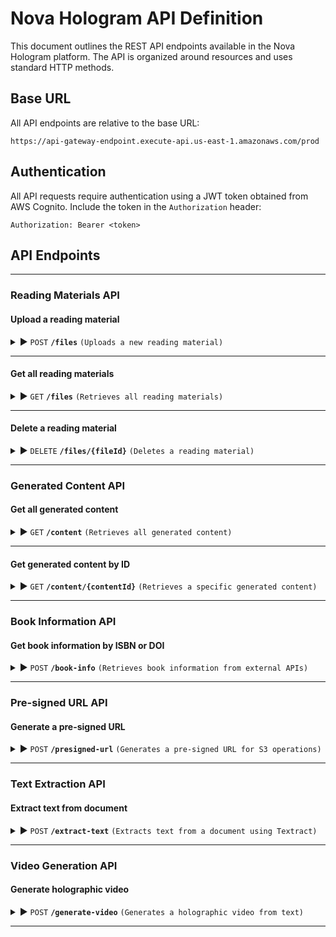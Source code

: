 # Nova Hologram API Definition

This document outlines the REST API endpoints available in the Nova Hologram platform. The API is organized around resources and uses standard HTTP methods.

## Base URL

All API endpoints are relative to the base URL:

```
https://api-gateway-endpoint.execute-api.us-east-1.amazonaws.com/prod
```

## Authentication

All API requests require authentication using a JWT token obtained from AWS Cognito. Include the token in the `Authorization` header:

```
Authorization: Bearer <token>
```

## API Endpoints

------------------------------------------------------------------------------------------

### Reading Materials API

#### Upload a reading material

<details>
 <summary> ▶️ <code>POST</code> <code><b>/files</b></code> <code>(Uploads a new reading material)</code></summary>

##### Parameters

> | name            |  type     | data type     | description                                                           |
> |-----------      |-----------|-------------- |-----------------------------------------------------------------------|
> | file            |  required | File          | The reading material file to upload                                   |
> | metadata        | required  | Object        | Metadata about the reading material                                   |

##### Sample request body format (multipart/form-data):
```
file: [binary data]
metadata: {
    "title": "Introduction to AI",
    "authors": ["John Smith", "Jane Doe"],
    "publishedDate": "2023-01-15",
    "description": "A comprehensive introduction to artificial intelligence",
    "publisher": "Tech Publishing",
    "maturityRating": "General"
}
```

##### Responses

> | http code     | content-type                      | response                                                            |
> |---------------|-----------------------------------|---------------------------------------------------------------------|
> | `201`         | `application/json`                | `{"id": "file123", "status": "success", "message": "File uploaded successfully"}` |
> | `400`         | `application/json`                | `{"status": "error", "message": "Bad Request"}`                      |
> | `401`         | `application/json`                | `{"status": "error", "message": "Unauthorized"}`                     |

</details>

------------------------------------------------------------------------------------------

#### Get all reading materials

<details>
 <summary> ▶️ <code>GET</code> <code><b>/files</b></code> <code>(Retrieves all reading materials)</code></summary>

##### Parameters

> None

##### Responses

> | http code     | content-type                      | response                                                            |
> |---------------|-----------------------------------|---------------------------------------------------------------------|
> | `200`         | `application/json`                | `{"files": [{"id": "file123", "title": "Introduction to AI", "authors": ["John Smith"], "uploadDate": "2023-01-15"}]}` |
> | `401`         | `application/json`                | `{"status": "error", "message": "Unauthorized"}`                     |

</details>

------------------------------------------------------------------------------------------

#### Delete a reading material

<details>
 <summary> ▶️ <code>DELETE</code> <code><b>/files/{fileId}</b></code> <code>(Deletes a reading material)</code></summary>

##### Path Parameters

> | name            |  type     | description                                                           |
> |-----------      |-----------|-----------------------------------------------------------------------|
> | fileId          |  required | The ID of the file to delete                                         |

##### Responses

> | http code     | content-type                      | response                                                            |
> |---------------|-----------------------------------|---------------------------------------------------------------------|
> | `200`         | `application/json`                | `{"status": "success", "message": "File deleted successfully"}`      |
> | `404`         | `application/json`                | `{"status": "error", "message": "File not found"}`                   |
> | `401`         | `application/json`                | `{"status": "error", "message": "Unauthorized"}`                     |

</details>

------------------------------------------------------------------------------------------

### Generated Content API

#### Get all generated content

<details>
 <summary> ▶️ <code>GET</code> <code><b>/content</b></code> <code>(Retrieves all generated content)</code></summary>

##### Parameters

> None

##### Responses

> | http code     | content-type                      | response                                                            |
> |---------------|-----------------------------------|---------------------------------------------------------------------|
> | `200`         | `application/json`                | `{"content": [{"id": "content123", "title": "AI Hologram", "sourceFileId": "file123", "generationDate": "2023-01-16"}]}` |
> | `401`         | `application/json`                | `{"status": "error", "message": "Unauthorized"}`                     |

</details>

------------------------------------------------------------------------------------------

#### Get generated content by ID

<details>
 <summary> ▶️ <code>GET</code> <code><b>/content/{contentId}</b></code> <code>(Retrieves a specific generated content)</code></summary>

##### Path Parameters

> | name            |  type     | description                                                           |
> |-----------      |-----------|-----------------------------------------------------------------------|
> | contentId       |  required | The ID of the content to retrieve                                     |

##### Responses

> | http code     | content-type                      | response                                                            |
> |---------------|-----------------------------------|---------------------------------------------------------------------|
> | `200`         | `application/json`                | `{"id": "content123", "title": "AI Hologram", "sourceFileId": "file123", "generationDate": "2023-01-16", "fileKey": "content/video123.mp4"}` |
> | `404`         | `application/json`                | `{"status": "error", "message": "Content not found"}`                |
> | `401`         | `application/json`                | `{"status": "error", "message": "Unauthorized"}`                     |

</details>

------------------------------------------------------------------------------------------

### Book Information API

#### Get book information by ISBN or DOI

<details>
 <summary> ▶️ <code>POST</code> <code><b>/book-info</b></code> <code>(Retrieves book information from external APIs)</code></summary>

##### Parameters

> | name            |  type     | data type     | description                                                           |
> |-----------      |-----------|-------------- |-----------------------------------------------------------------------|
> | input           |  required | string        | ISBN or DOI of the book                                              |

##### Sample request body format:
```json
{
    "input": "9781234567890"
}
```

##### Responses

> | http code     | content-type                      | response                                                            |
> |---------------|-----------------------------------|---------------------------------------------------------------------|
> | `200`         | `application/json`                | `{"title": "Book Title", "authors": ["Author Name"], "publish_date": "2023-01-01", "description": "Book description", "publisher": "Publisher Name", "maturity_rating": "NOT_MATURE", "cover_image": "https://url-to-cover-image", "page_count": 300}` |
> | `400`         | `application/json`                | `{"error": "Invalid JSON body"}`                                     |
> | `500`         | `application/json`                | `{"error": "Failed to process response", "detail": "Error message"}`  |

</details>

------------------------------------------------------------------------------------------

### Pre-signed URL API

#### Generate a pre-signed URL

<details>
 <summary> ▶️ <code>POST</code> <code><b>/presigned-url</b></code> <code>(Generates a pre-signed URL for S3 operations)</code></summary>

##### Parameters

> | name            |  type     | data type     | description                                                           |
> |-----------      |-----------|-------------- |-----------------------------------------------------------------------|
> | key             |  required | string        | The S3 object key                                                     |
> | bucket          |  required | string        | The S3 bucket name                                                    |
> | operation       |  required | string        | The S3 operation (getObject or putObject)                             |
> | contentType     |  optional | string        | The content type (required for putObject)                             |

##### Sample request body format:
```json
{
    "key": "materials/book.pdf",
    "bucket": "reading-materials-bucket",
    "operation": "getObject"
}
```

##### Responses

> | http code     | content-type                      | response                                                            |
> |---------------|-----------------------------------|---------------------------------------------------------------------|
> | `200`         | `application/json`                | `{"url": "https://presigned-s3-url..."}`                             |
> | `400`         | `application/json`                | `{"error": "Missing required parameters"}`                            |
> | `401`         | `application/json`                | `{"error": "Unauthorized"}`                                           |

</details>

------------------------------------------------------------------------------------------

### Text Extraction API

#### Extract text from document

<details>
 <summary> ▶️ <code>POST</code> <code><b>/extract-text</b></code> <code>(Extracts text from a document using Textract)</code></summary>

##### Parameters

> | name            |  type     | data type     | description                                                           |
> |-----------      |-----------|-------------- |-----------------------------------------------------------------------|
> | documentKey     |  required | string        | The S3 key of the document                                            |

##### Sample request body format:
```json
{
    "documentKey": "materials/document.pdf"
}
```

##### Responses

> | http code     | content-type                      | response                                                            |
> |---------------|-----------------------------------|---------------------------------------------------------------------|
> | `200`         | `application/json`                | `{"status": "Success", "extractedText": "The extracted text content from the document"}` |
> | `400`         | `application/json`                | `{"status": "Failed", "message": "Missing document key"}`            |
> | `500`         | `application/json`                | `{"status": "Failed", "message": "Textract job failed"}`             |

</details>

------------------------------------------------------------------------------------------

### Video Generation API

#### Generate holographic video

<details>
 <summary> ▶️ <code>POST</code> <code><b>/generate-video</b></code> <code>(Generates a holographic video from text)</code></summary>

##### Parameters

> | name            |  type     | data type     | description                                                           |
> |-----------      |-----------|-------------- |-----------------------------------------------------------------------|
> | prompt          |  required | string        | The text content to generate a video from                             |

##### Sample request body format:
```json
{
    "prompt": "The text content to generate a video from"
}
```

##### Responses

> | http code     | content-type                      | response                                                            |
> |---------------|-----------------------------------|---------------------------------------------------------------------|
> | `200`         | `application/json`                | `{"status": "Success", "videoUri": "s3://bucket-name/path/to/video/output.mp4"}` |
> | `400`         | `application/json`                | `{"status": "Failed", "message": "Missing prompt"}`                  |
> | `500`         | `application/json`                | `{"status": "Failed", "message": "Video generation failed"}`         |

</details>

------------------------------------------------------------------------------------------